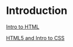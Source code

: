 # Introduction

<a href="Basic-Web-Design/index.html" target="_blank">Intro to HTML</a>

<a href="HTML5_to_intro_CSS/index.html" target="_blank">HTML5 and Intro to CSS</a>
